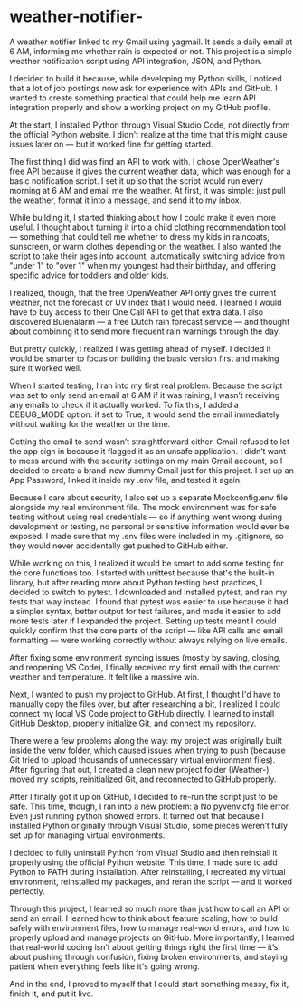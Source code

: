 # weather-notifier-
A weather notifier linked to my Gmail using yagmail. It sends a daily email at 6 AM, informing me whether rain is expected or not. This project is a simple weather notification script using API integration, JSON, and Python.

I decided to build it because, while developing my Python skills, I noticed that a lot of job postings now ask for experience with APIs and GitHub. I wanted to create something practical that could help me learn API integration properly and show a working project on my GitHub profile.

At the start, I installed Python through Visual Studio Code, not directly from the official Python website. I didn't realize at the time that this might cause issues later on — but it worked fine for getting started.

The first thing I did was find an API to work with. I chose OpenWeather's free API because it gives the current weather data, which was enough for a basic notification script. I set it up so that the script would run every morning at 6 AM and email me the weather. At first, it was simple: just pull the weather, format it into a message, and send it to my inbox.

While building it, I started thinking about how I could make it even more useful. I thought about turning it into a child clothing recommendation tool — something that could tell me whether to dress my kids in raincoats, sunscreen, or warm clothes depending on the weather. I also wanted the script to take their ages into account, automatically switching advice from "under 1" to "over 1" when my youngest had their birthday, and offering specific advice for toddlers and older kids.

I realized, though, that the free OpenWeather API only gives the current weather, not the forecast or UV index that I would need. I learned I would have to buy access to their One Call API to get that extra data. I also discovered Buienalarm — a free Dutch rain forecast service — and thought about combining it to send more frequent rain warnings through the day.

But pretty quickly, I realized I was getting ahead of myself. I decided it would be smarter to focus on building the basic version first and making sure it worked well.

When I started testing, I ran into my first real problem. Because the script was set to only send an email at 6 AM if it was raining, I wasn’t receiving any emails to check if it actually worked. To fix this, I added a DEBUG_MODE option: if set to True, it would send the email immediately without waiting for the weather or the time.

Getting the email to send wasn’t straightforward either. Gmail refused to let the app sign in because it flagged it as an unsafe application. I didn’t want to mess around with the security settings on my main Gmail account, so I decided to create a brand-new dummy Gmail just for this project. I set up an App Password, linked it inside my .env file, and tested it again.

Because I care about security, I also set up a separate Mockconfig.env file alongside my real environment file. The mock environment was for safe testing without using real credentials — so if anything went wrong during development or testing, no personal or sensitive information would ever be exposed. I made sure that my .env files were included in my .gitignore, so they would never accidentally get pushed to GitHub either.

While working on this, I realized it would be smart to add some testing for the core functions too. I started with unittest because that's the built-in library, but after reading more about Python testing best practices, I decided to switch to pytest. I downloaded and installed pytest, and ran my tests that way instead. I found that pytest was easier to use because it had a simpler syntax, better output for test failures, and made it easier to add more tests later if I expanded the project. Setting up tests meant I could quickly confirm that the core parts of the script — like API calls and email formatting — were working correctly without always relying on live emails.

After fixing some environment syncing issues (mostly by saving, closing, and reopening VS Code), I finally received my first email with the current weather and temperature. It felt like a massive win.

Next, I wanted to push my project to GitHub. At first, I thought I'd have to manually copy the files over, but after researching a bit, I realized I could connect my local VS Code project to GitHub directly. I learned to install GitHub Desktop, properly initialize Git, and connect my repository.

There were a few problems along the way: my project was originally built inside the venv folder, which caused issues when trying to push (because Git tried to upload thousands of unnecessary virtual environment files). After figuring that out, I created a clean new project folder (Weather-), moved my scripts, reinitialized Git, and reconnected to GitHub properly.

After I finally got it up on GitHub, I decided to re-run the script just to be safe. This time, though, I ran into a new problem: a No pyvenv.cfg file error. Even just running python showed errors. It turned out that because I installed Python originally through Visual Studio, some pieces weren’t fully set up for managing virtual environments.

I decided to fully uninstall Python from Visual Studio and then reinstall it properly using the official Python website. This time, I made sure to add Python to PATH during installation. After reinstalling, I recreated my virtual environment, reinstalled my packages, and reran the script — and it worked perfectly.

Through this project, I learned so much more than just how to call an API or send an email. I learned how to think about feature scaling, how to build safely with environment files, how to manage real-world errors, and how to properly upload and manage projects on GitHub. More importantly, I learned that real-world coding isn’t about getting things right the first time — it’s about pushing through confusion, fixing broken environments, and staying patient when everything feels like it's going wrong.

And in the end, I proved to myself that I could start something messy, fix it, finish it, and put it live.
